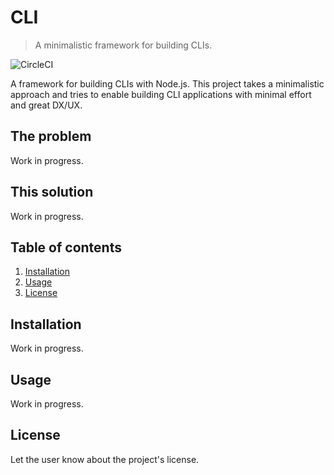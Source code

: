 # CLI

> A minimalistic framework for building CLIs.

![CircleCI](https://img.shields.io/circleci/build/github/markusylisiurunen/cli/master.svg)

A framework for building CLIs with Node.js. This project takes a minimalistic approach and tries to
enable building CLI applications with minimal effort and great DX/UX.

## The problem

Work in progress.

## This solution

Work in progress.

## Table of contents

1. [Installation](#installation)
2. [Usage](#usage)
3. [License](#license)

## Installation

Work in progress.

## Usage

Work in progress.

## License

Let the user know about the project's license.
